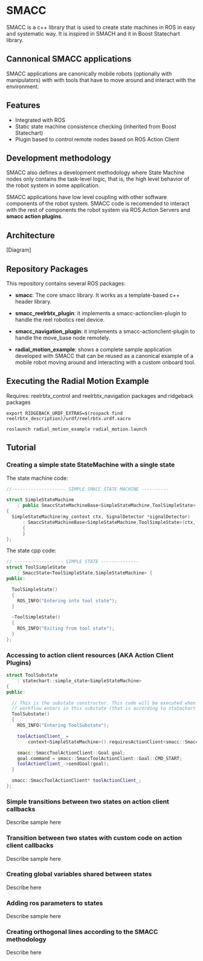 # SMACC
SMACC is a c++ library that is used to create state machines in ROS in easy and systematic way. It is inspired in SMACH and it in Boost Statechart library.

## Cannonical SMACC applications
SMACC applications are canonically mobile robots (optionally with manipulators) with with tools that have to move around and interact with the environment.

## Features
 *  Integrated with ROS
 *  Static state machine consistence checking (inherited from Boost Statechart)
 *  Plugin based to control remote nodes based on ROS Action Client

## Development methodology
SMACC also defines a development methodology where State Machine nodes only contains the task-level logic, that is, the high level behavior of the robot system in some application.

SMACC applications have low level coupling with other software components of the robot system. SMACC code is recomended to interact with the rest of components the robot system via ROS Action Servers and **smacc action plugins**.

## Architecture

[Diagram]

## Repository Packages

This repository contains several ROS packages:

 * **smacc**: The core smacc library. It works as a template-based c++  header library.

 * **smacc_reelrbtx_plugin**: it implements a smacc-actionclien-plugin to handle the reel robotics reel device.

 * **smacc_navigation_plugin**: it implements a smacc-actionclient-plugin to handle the move_base node remotely.

 * **radial_motion_example**: shows a complete sample application developed with SMACC that can be reused as a canonical example of a mobile robot moving around and interacting with a custom onboard tool.

## Executing the Radial Motion Example
Requires: reelrbtx_control and reelrbtx_navigation packages and ridgeback packages

```
export RIDGEBACK_URDF_EXTRAS=$(rospack find reelrbtx_description)/urdf/reelrbtx.urdf.xacro

roslaunch radial_motion_example radial_motion.launch
```
## Tutorial

### Creating a simple state StateMachine with a single state

The state machine code:
```cpp
//-------------------- SIMPLE SMACC STATE MACHINE ----------

struct SimpleStateMachine
    : public SmaccStateMachineBase<SimpleStateMachine,ToolSimpleState> 
{
  SimpleStateMachine(my_context ctx, SignalDetector *signalDetector)
      : SmaccStateMachineBase<SimpleStateMachine,ToolSimpleState>(ctx, signalDetector) 
      {
      }
};
```
The state cpp code:

```cpp
// ------------------ SIMPLE STATE --------------
struct ToolSimpleState
    : SmaccState<ToolSimpleState,SimpleStateMachine> {
public:

  ToolSimpleState()
  {
    ROS_INFO("Entering into tool state");
  }

  ~ToolSimpleState()
  {
    ROS_INFO("Exiting from tool state");
  }
};
```

### Accessing to action client resources (AKA Action Client Plugins)

```cpp
struct ToolSubstate
    : statechart::simple_state<SimpleStateMachine> 
{
public:

  // This is the substate constructor. This code will be executed when the
  // workflow enters in this substate (that is according to statechart the moment when this object is created)
  ToolSubstate() 
  {
    ROS_INFO("Entering ToolSubstate");

    toolActionClient_ =
        context<SimpleStateMachine>().requiresActionClient<smacc::SmaccToolActionClient>("tool_action_server");

    smacc::SmaccToolActionClient::Goal goal;
    goal.command = smacc::SmaccToolActionClient::Goal::CMD_START;
    toolActionClient_->sendGoal(goal);
  }

  smacc::SmaccToolActionClient* toolActionClient_;
};
```


### Simple transitions between two states on action client callbacks
Describe sample here

### Transition between two states with custom code on action client callbacks
Describe sample here

### Creating global variables shared between states
Describe here

### Adding ros parameters to states
Describe sample here

### Creating orthogonal lines according to the SMACC methodology
Describe here